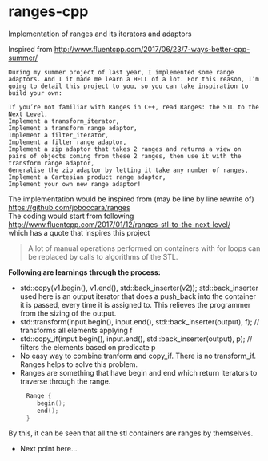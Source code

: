 # ranges-cpp
Implementation of ranges and its iterators and adaptors

Inspired from http://www.fluentcpp.com/2017/06/23/7-ways-better-cpp-summer/

    During my summer project of last year, I implemented some range adaptors. And I it made me learn a HELL of a lot. For this reason, I’m going to detail this project to you, so you can take inspiration to build your own:

    If you’re not familiar with Ranges in C++, read Ranges: the STL to the Next Level,
    Implement a transform_iterator,
    Implement a transform range adaptor,
    Implement a filter_iterator,
    Implement a filter range adaptor,
    Implement a zip adaptor that takes 2 ranges and returns a view on pairs of objects coming from these 2 ranges, then use it with the transform range adaptor,
    Generalise the zip adaptor by letting it take any number of ranges,
    Implement a Cartesian product range adaptor,
    Implement your own new range adaptor!


The implementation would be inspired from (may be line by line rewrite of) https://github.com/joboccara/ranges   
The coding would start from following 
http://www.fluentcpp.com/2017/01/12/ranges-stl-to-the-next-level/   
which has a quote that inspires this project
> A lot of manual operations performed on containers with for loops can be replaced by calls to algorithms of the STL.

**Following are learnings through the process:**
* std::copy(v1.begin(), v1.end(), std::back_inserter(v2));  std::back_inserter used here is an output iterator that does a push_back into the container it is passed, every time it is assigned to. This relieves the programmer from the sizing of the output.
* std::transform(input.begin(), input.end(), std::back_inserter(output), f); // transforms all elements applying f
* std::copy_if(input.begin(), input.end(), std::back_inserter(output), p); // filters the elements based on predicate p
* No easy way to combine tranform and copy_if. There is no transform_if. Ranges helps to solve this problem.
* Ranges are something that have begin and end which return iterators to traverse through the range.
```c++
     Range {
        begin();
        end();
     }
```   
   By this, it can be seen that all the stl containers are ranges by themselves.
* Next point here...